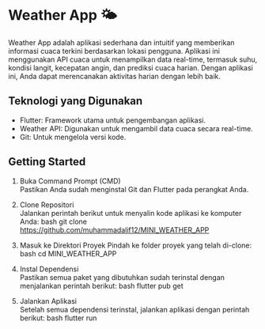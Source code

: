 # Weather App 🌤  

Weather App adalah aplikasi sederhana dan intuitif yang memberikan informasi cuaca terkini berdasarkan lokasi pengguna. Aplikasi ini menggunakan API cuaca untuk menampilkan data real-time, termasuk suhu, kondisi langit, kecepatan angin, dan prediksi cuaca harian. Dengan aplikasi ini, Anda dapat merencanakan aktivitas harian dengan lebih baik.  

## Teknologi yang Digunakan  
- Flutter: Framework utama untuk pengembangan aplikasi.  
- Weather API: Digunakan untuk mengambil data cuaca secara real-time.  
- Git: Untuk mengelola versi kode.  


## Getting Started
1. Buka Command Prompt (CMD)  
   Pastikan Anda sudah menginstal Git dan Flutter pada perangkat Anda.  
2.  Clone Repositori  
   Jalankan perintah berikut untuk menyalin kode aplikasi ke komputer Anda:
    bash
    git clone https://github.com/muhammadalif12/MINI_WEATHER_APP
    
4. Masuk ke Direktori Proyek 
   Pindah ke folder proyek yang telah di-clone:
   bash
   cd MINI_WEATHER_APP
   
6. Instal Dependensi  
   Pastikan semua paket yang dibutuhkan sudah terinstal dengan menjalankan perintah berikut:
   bash
   flutter pub get
   
8. Jalankan Aplikasi  
   Setelah semua dependensi terinstal, jalankan aplikasi dengan perintah berikut:
   bash
   flutter run
   
